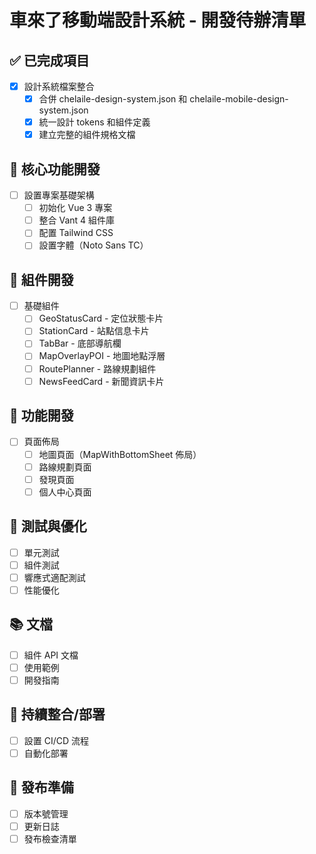 # 車來了移動端設計系統 - 開發待辦清單

## ✅ 已完成項目
- [x] 設計系統檔案整合
  - [x] 合併 chelaile-design-system.json 和 chelaile-mobile-design-system.json
  - [x] 統一設計 tokens 和組件定義
  - [x] 建立完整的組件規格文檔

## 🚧 核心功能開發
- [ ] 設置專案基礎架構
  - [ ] 初始化 Vue 3 專案
  - [ ] 整合 Vant 4 組件庫
  - [ ] 配置 Tailwind CSS
  - [ ] 設置字體（Noto Sans TC）

## 🎨 組件開發
- [ ] 基礎組件
  - [ ] GeoStatusCard - 定位狀態卡片
  - [ ] StationCard - 站點信息卡片
  - [ ] TabBar - 底部導航欄
  - [ ] MapOverlayPOI - 地圖地點浮層
  - [ ] RoutePlanner - 路線規劃組件
  - [ ] NewsFeedCard - 新聞資訊卡片

## 🎯 功能開發
- [ ] 頁面佈局
  - [ ] 地圖頁面（MapWithBottomSheet 佈局）
  - [ ] 路線規劃頁面
  - [ ] 發現頁面
  - [ ] 個人中心頁面

## 🧪 測試與優化
- [ ] 單元測試
- [ ] 組件測試
- [ ] 響應式適配測試
- [ ] 性能優化

## 📚 文檔
- [ ] 組件 API 文檔
- [ ] 使用範例
- [ ] 開發指南

## 🔄 持續整合/部署
- [ ] 設置 CI/CD 流程
- [ ] 自動化部署

## 🎉 發布準備
- [ ] 版本號管理
- [ ] 更新日誌
- [ ] 發布檢查清單

